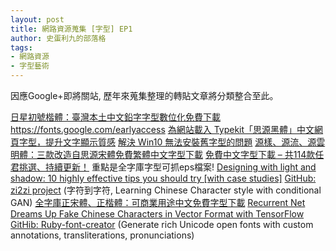 ```yaml
---
layout: post
title: 網路資源蒐集 [字型] EP1
author: 史蛋利九的部落格
tags:
- 網路資源
- 字型藝術
---
```


因應Google+即將關站, 歷年來蒐集整理的轉貼文章將分類整合至此。

<a href="https://free.com.tw/ri-xing-type-font/?utm_content=buffer93617" target="_blank">
日星初號楷體：臺灣本土中文鉛字字型數位化免費下載
</a>

<a href="https://fonts.google.com/earlyaccess">
https://fonts.google.com/earlyaccess</a>

<a href="https://free.com.tw/typekit-source-han-sans-webfont/" target="_blank">
為網站載入 Typekit「思源黑體」中文網頁字型，提升文字顯示質感</a>

<a href="http://heavenchou.buddhason.org/node/252" target="_blank">
解決 Win10 無法安裝舊字型的問題</a>

<a href="https://free.com.tw/genyo-genryu-genwan-font/?utm_content=buffer8a225" target="_blank">
源樣、源流、源雲明體：三款改造自思源宋體免費繁體中文字型下載</a>

<a href="https://www.fairyhorn.cc/1526/chinese-fonts-free-download" target="_blank">
免費中文字型下載 – 共114款任君挑選、持續更新！</a> 重點是全字庫字型可抓eps檔案!

<a href="https://www.canva.com/learn/light-and-shadow/" target="_blank">
Designing with light and shadow: 10 highly effective tips you should try [with case studies]</a>

<a href="https://github.com/kaonashi-tyc/zi2zi" target="_blank">
GitHub: zi2zi project</a> (字符到字符, Learning Chinese Character style with conditional GAN)

<a href="https://free.com.tw/tw-kai-sung-fonts/" target="_blank">
全字庫正宋體、正楷體：可商業用途中文免費字型下載</a>

<a href="http://blog.otoro.net/2015/12/28/recurrent-net-dreams-up-fake-chinese-characters-in-vector-format-with-tensorflow/" target="_blank">
Recurrent Net Dreams Up Fake Chinese Characters in Vector Format with TensorFlow</a>

<a href="https://github.com/parlr/ruby-font-creator%C2%A0" target="_blank">
GitHib: Ruby-font-creator</a> (Generate rich Unicode open fonts with custom annotations, transliterations, pronunciations)

